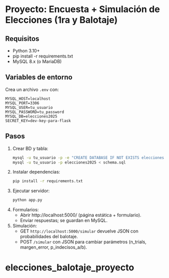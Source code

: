 # Proyecto: Encuesta + Simulación de Elecciones (1ra y Balotaje)

## Requisitos
- Python 3.10+
- pip install -r requirements.txt
- MySQL 8.x (o MariaDB)

## Variables de entorno
Crea un archivo `.env` con:
```
MYSQL_HOST=localhost
MYSQL_PORT=3306
MYSQL_USER=tu_usuario
MYSQL_PASSWORD=tu_password
MYSQL_DB=elecciones2025
SECRET_KEY=dev-key-para-flask
```

## Pasos
1. Crear BD y tabla:
   ```bash
   mysql -u tu_usuario -p -e "CREATE DATABASE IF NOT EXISTS elecciones2025 CHARACTER SET utf8mb4;"
   mysql -u tu_usuario -p elecciones2025 < schema.sql
   ```
2. Instalar dependencias:
   ```bash
   pip install -r requirements.txt
   ```
3. Ejecutar servidor:
   ```bash
   python app.py
   ```
4. Formularios:
   - Abrir http://localhost:5000/ (página estática + formulario).
   - Enviar respuestas; se guardan en MySQL.
5. Simulación:
   - GET `http://localhost:5000/simular` devuelve JSON con probabilidades del balotaje.
   - POST `/simular` con JSON para cambiar parámetros (n_trials, margen_error, p_indecisos_a/b).
# elecciones_balotaje_proyecto
